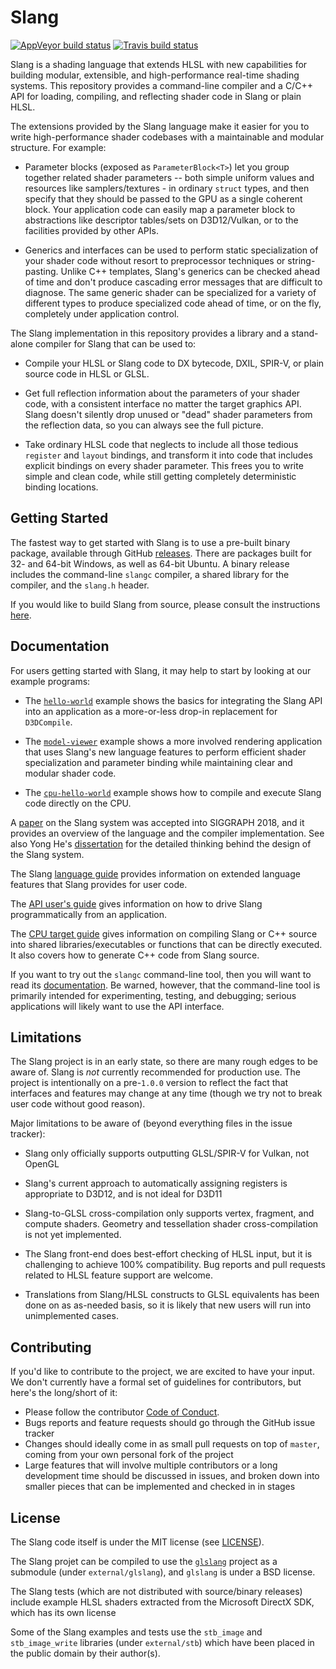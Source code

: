 # Slang

[![AppVeyor build status](https://ci.appveyor.com/api/projects/status/3jptgsry13k6wdwp/branch/master?svg=true)](https://ci.appveyor.com/project/shader-slang/slang/branch/master) [![Travis build status](https://travis-ci.org/shader-slang/slang.svg?branch=master)](https://travis-ci.org/shader-slang/slang)

Slang is a shading language that extends HLSL with new capabilities for building modular, extensible, and high-performance real-time shading systems.
This repository provides a command-line compiler and a C/C++ API for loading, compiling, and reflecting shader code in Slang or plain HLSL.

The extensions provided by the Slang language make it easier for you to write high-performance shader codebases with a maintainable and modular structure. For example:

* Parameter blocks (exposed as `ParameterBlock<T>`) let you group together related shader parameters -- both simple uniform values and resources like samplers/textures - in ordinary `struct` types, and then specify that they should be passed to the GPU as a single coherent block. Your application code can easily map a parameter block to abstractions like descriptor tables/sets on D3D12/Vulkan, or to the facilities provided by other APIs.

* Generics and interfaces can be used to perform static specialization of your shader code without resort to preprocessor techniques or string-pasting. Unlike C++ templates, Slang's generics can be checked ahead of time and don't produce cascading error messages that are difficult to diagnose. The same generic shader can be specialized for a variety of different types to produce specialized code ahead of time, or on the fly, completely under application control.

The Slang implementation in this repository provides a library and a stand-alone compiler for Slang that can be used to:

* Compile your HLSL or Slang code to DX bytecode, DXIL, SPIR-V, or plain source code in HLSL or GLSL.

* Get full reflection information about the parameters of your shader code, with a consistent interface no matter the target graphics API. Slang doesn't silently drop unused or "dead" shader parameters from the reflection data, so you can always see the full picture.

* Take ordinary HLSL code that neglects to include all those tedious `register` and `layout` bindings, and transform it into code that includes explicit bindings on every shader parameter. This frees you to write simple and clean code, while still getting completely deterministic binding locations.

## Getting Started

The fastest way to get started with Slang is to use a pre-built binary package, available through GitHub [releases](https://github.com/shader-slang/slang/releases).
There are packages built for 32- and 64-bit Windows, as well as 64-bit Ubuntu.
A binary release includes the command-line `slangc` compiler, a shared library for the compiler, and the `slang.h` header.

If you would like to build Slang from source, please consult the instructions [here](docs/building.md).

## Documentation

For users getting started with Slang, it may help to start by looking at our example programs:

* The [`hello-world`](examples/hello-world/) example shows the basics for integrating the Slang API into an application as a more-or-less drop-in replacement for `D3DCompile`.

* The [`model-viewer`](examples/model-viewer/) example shows a more involved rendering application that uses Slang's new language features to perform efficient shader specialization and parameter binding while maintaining clear and modular shader code.

* The [`cpu-hello-world`](examples/cpu-hello-world) example shows how to compile and execute Slang code directly on the CPU. 

A [paper](http://graphics.cs.cmu.edu/projects/slang/) on the Slang system was accepted into SIGGRAPH 2018, and it provides an overview of the language and the compiler implementation. See also Yong He's [dissertation](http://graphics.cs.cmu.edu/projects/renderergenerator/yong_he_thesis.pdf) for the detailed thinking behind the design of the Slang system.

The Slang [language guide](docs/language-guide.md) provides information on extended language features that Slang provides for user code.

The [API user's guide](docs/api-users-guide.md) gives information on how to drive Slang programmatically from an application.

The [CPU target guide](docs/cpu-target.md) gives information on compiling Slang or C++ source into shared libraries/executables or functions that can be directly executed. It also covers how to generate C++ code from Slang source.  

If you want to try out the `slangc` command-line tool, then you will want to read its [documentation](docs/command-line-slangc.md).
Be warned, however, that the command-line tool is primarily intended for experimenting, testing, and debugging; serious applications will likely want to use the API interface.

## Limitations

The Slang project is in an early state, so there are many rough edges to be aware of.
Slang is *not* currently recommended for production use.
The project is intentionally on a pre-`1.0.0` version to reflect the fact that interfaces and features may change at any time (though we try not to break user code without good reason).

Major limitations to be aware of (beyond everything files in the issue tracker):

* Slang only officially supports outputting GLSL/SPIR-V for Vulkan, not OpenGL

* Slang's current approach to automatically assigning registers is appropriate to D3D12, and is not ideal for D3D11

* Slang-to-GLSL cross-compilation only supports vertex, fragment, and compute shaders. Geometry and tessellation shader cross-compilation is not yet implemented.

* The Slang front-end does best-effort checking of HLSL input, but it is challenging to achieve 100% compatibility. Bug reports and pull requests related to HLSL feature support are welcome.

* Translations from Slang/HLSL constructs to GLSL equivalents has been done on as as-needed basis, so it is likely that new users will run into unimplemented cases.

## Contributing

If you'd like to contribute to the project, we are excited to have your input.
We don't currently have a formal set of guidelines for contributors, but here's the long/short of it:

* Please follow the contributor [Code of Conduct](CODE_OF_CONDUCT.md).
* Bugs reports and feature requests should go through the GitHub issue tracker
* Changes should ideally come in as small pull requests on top of `master`, coming from your own personal fork of the project
* Large features that will involve multiple contributors or a long development time should be discussed in issues, and broken down into smaller pieces that can be implemented and checked in in stages

## License

The Slang code itself is under the MIT license (see [LICENSE](LICENSE)).

The Slang projet can be compiled to use the [`glslang`](https://github.com/KhronosGroup/glslang) project as a submodule (under `external/glslang`), and `glslang` is under a BSD license.

The Slang tests (which are not distributed with source/binary releases) include example HLSL shaders extracted from the Microsoft DirectX SDK, which has its own license

Some of the Slang examples and tests use the `stb_image` and `stb_image_write` libraries (under `external/stb`) which have been placed in the public domain by their author(s).
